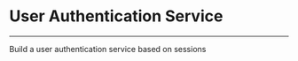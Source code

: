 # User Authentication Service
---------------------------------------
Build a user authentication service based on sessions
